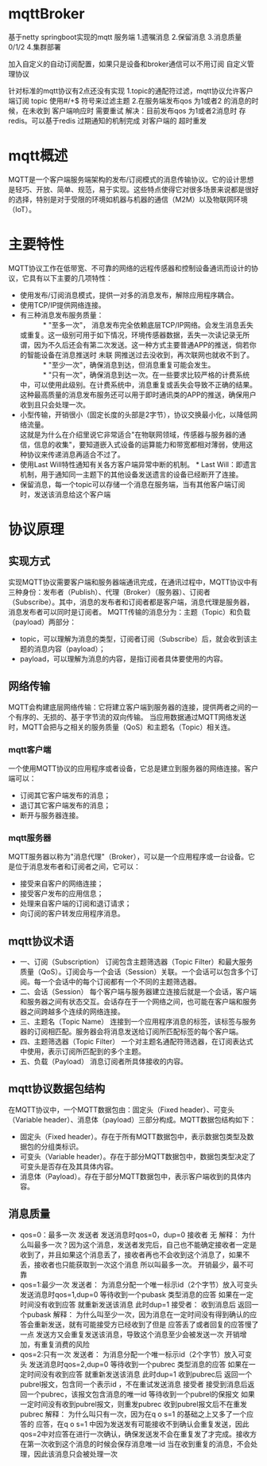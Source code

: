 # mqttBroker
基于netty springboot实现的mqtt 服务端
1.遗嘱消息
2.保留消息
3.消息质量 0/1/2
4.集群部署

加入自定义的自动订阅配置，如果只是设备和broker通信可以不用订阅
自定义管理协议

针对标准的mqtt协议有2点还没有实现
1.topic的通配符过滤，mqtt协议允许客户端订阅 topic 使用#/+$ 符号来过滤主题
2.在服务端发布qos 为1或者2 的消息的时候，在未收到 客户端响应时 需要重试
    解决：目前发布qos 为1或者2消息时 存redis。可以基于redis 过期通知的机制完成 对客户端的 超时重发
    
# mqtt概述
MQTT是一个客户端服务端架构的发布/订阅模式的消息传输协议。它的设计思想是轻巧、开放、简单、规范，易于实现。这些特点使得它对很多场景来说都是很好的选择，特别是对于受限的环境如机器与机器的通信（M2M）以及物联网环境（IoT）。
# 主要特性
MQTT协议工作在低带宽、不可靠的网络的远程传感器和控制设备通讯而设计的协议，它具有以下主要的几项特性：
- 使用发布/订阅消息模式，提供一对多的消息发布，解除应用程序耦合。
- 使用TCP/IP提供网络连接。
- 有三种消息发布服务质量：
<br>&#8195;&#8195;&#8195;      *     "至多一次"，  消息发布完全依赖底层TCP/IP网络。会发生消息丢失或重复。这一级别可用于如下情况，环境传感器数据，丢失一次读记录无所谓，因为不久后还会有第二次发送。这一种方式主要普通APP的推送，倘若你的智能设备在消息推送时
                                  未联    网推送过去没收到，再次联网也就收不到了。
<br>&#8195;&#8195;&#8195;      *     "至少一次"，确保消息到达，但消息重复可能会发生。
<br>&#8195;&#8195;&#8195;      *     "只有一次"，确保消息到达一次。在一些要求比较严格的计费系统中，可以使用此级别。在计费系统中，消息重复或丢失会导致不正确的结果。这种最高质量的消息发布服务还可以用于即时通讯类的APP的推送，确保用户收到且只会处理一次。
- 小型传输，开销很小（固定长度的头部是2字节），协议交换最小化，以降低网络流量。           
           这就是为什么在介绍里说它非常适合"在物联网领域，传感器与服务器的通信，信息的收集"，要知道嵌入式设备的运算能力和带宽都相对薄弱，使用这种协议来传递消息再适合不过了。
- 使用Last Will特性通知有关各方客户端异常中断的机制。
          * Last Will：即遗言机制，用于通知同一主题下的其他设备发送遗言的设备已经断开了连接。
- 保留消息，每一个topic可以存储一个消息在服务端，当有其他客户端订阅时，发送该消息给这个客户端
# 协议原理
## 实现方式
实现MQTT协议需要客户端和服务器端通讯完成，在通讯过程中，MQTT协议中有三种身份：发布者（Publish）、代理（Broker）（服务器）、订阅者（Subscribe）。其中，消息的发布者和订阅者都是客户端，消息代理是服务器，消息发布者可以同时是订阅者。
MQTT传输的消息分为：主题（Topic）和负载（payload）两部分：
- topic，可以理解为消息的类型，订阅者订阅（Subscribe）后，就会收到该主题的消息内容（payload）；
- payload，可以理解为消息的内容，是指订阅者具体要使用的内容。

## 网络传输
MQTT会构建底层网络传输：它将建立客户端到服务器的连接，提供两者之间的一个有序的、无损的、基于字节流的双向传输。
当应用数据通过MQTT网络发送时，MQTT会把与之相关的服务质量（QoS）和主题名（Topic）相关连。
### mqtt客户端
一个使用MQTT协议的应用程序或者设备，它总是建立到服务器的网络连接。客户端可以：
- 订阅其它客户端发布的消息；
- 退订其它客户端发布的消息；
- 断开与服务器连接。
### mqtt服务器
MQTT服务器以称为"消息代理"（Broker），可以是一个应用程序或一台设备。它是位于消息发布者和订阅者之间，它可以：
- 接受来自客户的网络连接；
- 接受客户发布的应用信息；
- 处理来自客户端的订阅和退订请求；
- 向订阅的客户转发应用程序消息。
## mqtt协议术语 
- 一、订阅（Subscription）
订阅包含主题筛选器（Topic Filter）和最大服务质量（QoS）。订阅会与一个会话（Session）关联。一个会话可以包含多个订阅。每一个会话中的每个订阅都有一个不同的主题筛选器。
- 二、会话（Session）
每个客户端与服务器建立连接后就是一个会话，客户端和服务器之间有状态交互。会话存在于一个网络之间，也可能在客户端和服务器之间跨越多个连续的网络连接。
- 三、主题名（Topic Name）
连接到一个应用程序消息的标签，该标签与服务器的订阅相匹配。服务器会将消息发送给订阅所匹配标签的每个客户端。
- 四、主题筛选器（Topic Filter）
一个对主题名通配符筛选器，在订阅表达式中使用，表示订阅所匹配到的多个主题。
- 五、负载（Payload）
消息订阅者所具体接收的内容。
## mqtt协议数据包结构
在MQTT协议中，一个MQTT数据包由：固定头（Fixed header）、可变头（Variable header）、消息体（payload）三部分构成。MQTT数据包结构如下：
- 固定头（Fixed header）。存在于所有MQTT数据包中，表示数据包类型及数据包的分组类标识。
- 可变头（Variable header）。存在于部分MQTT数据包中，数据包类型决定了可变头是否存在及其具体内容。
- 消息体（Payload）。存在于部分MQTT数据包中，表示客户端收到的具体内容。
## 消息质量
- qos=0：最多一次
发送者
发送消息时qos=0，dup=0
接收者
无
解释：
为什么叫最多一次？因为这个消息，发送者发完后，自己也不能确定接收者一定是收到了，并且如果这个消息丢了，接收者再也不会收到这个消息了，如果不丢，接收者也只能获取到一次这个消息 所以叫最多一次。
开销最少，最不可靠
- qos=1:最少一次
发送者：
为消息分配一个唯一标示id（2个字节）放入可变头
发送消息时qos=1,dup=0
等待收到一个pubask 类型消息的应答
如果在一定时间没有收到应答 就重新发送该消息 此时dup=1
接受者：
收到消息后 返回一个pubask
解释：
为什么叫至少一次，因为消息在一定时间没有得到确认的应答会重新发送，就有可能接受方已经收到了但是 应答丢了或者回复的应答慢了一点 发送方又会重复发送该消息，导致这个消息至少会被发送一次
开销增加，有重复消费的风险
- qos=2:只有一次
发送者：
为消息分配一个唯一标示id（2个字节）放入可变头
发送消息时qos=2,dup=0
等待收到一个pubrec 类型消息的应答
如果在一定时间没有收到应答 就重新发送该消息 此时dup=1
收到pubrec后 返回一个pubrel报文，包含同一个表示id ，不在重试发送消息
接受者
接受到消息后返回一个pubrec，该报文包含消息的唯一id
等待收到一个pubrel的保报文
如果一定时间没有收到pubrel报文，则重发pubrec
收到pubrel报文后不在重发pubrec
解释：
为什么叫只有一次，因为在q o s=1 的基础之上又多了一个应答的 应答，在q o s=1 中因为发送发有可能接收不到确认会重复发送，因此qos=2中对应答在进行一次确认，确保发送发不会在重复发了才完成。接收方在第一次收到这个消息的时候会保存消息唯一id 当在收到重复的消息，不会处理，因此该消息只会被处理一次
